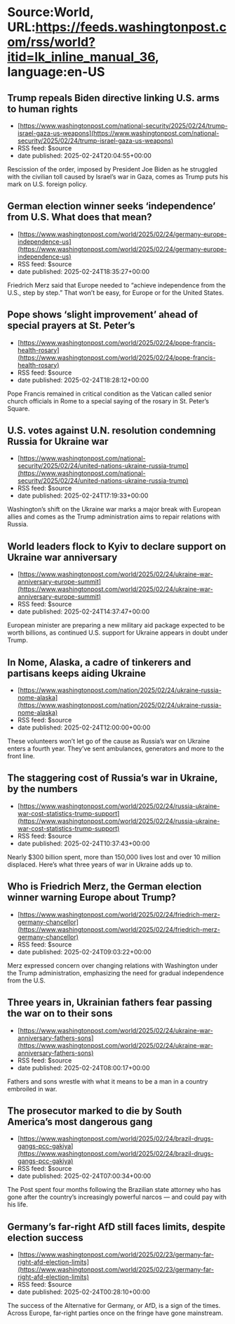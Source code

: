 # Source:World, URL:https://feeds.washingtonpost.com/rss/world?itid=lk_inline_manual_36, language:en-US

## Trump repeals Biden directive linking U.S. arms to human rights
 - [https://www.washingtonpost.com/national-security/2025/02/24/trump-israel-gaza-us-weapons](https://www.washingtonpost.com/national-security/2025/02/24/trump-israel-gaza-us-weapons)
 - RSS feed: $source
 - date published: 2025-02-24T20:04:55+00:00

Rescission of the order, imposed by President Joe Biden as he struggled with the civilian toll caused by Israel’s war in Gaza, comes as Trump puts his mark on U.S. foreign policy.

## German election winner seeks ‘independence’ from U.S. What does that mean?
 - [https://www.washingtonpost.com/world/2025/02/24/germany-europe-independence-us](https://www.washingtonpost.com/world/2025/02/24/germany-europe-independence-us)
 - RSS feed: $source
 - date published: 2025-02-24T18:35:27+00:00

Friedrich Merz said that Europe needed to “achieve independence from the U.S., step by step.” That won’t be easy, for Europe or for the United States.

## Pope shows ‘slight improvement’ ahead of special prayers at St. Peter’s
 - [https://www.washingtonpost.com/world/2025/02/24/pope-francis-health-rosary](https://www.washingtonpost.com/world/2025/02/24/pope-francis-health-rosary)
 - RSS feed: $source
 - date published: 2025-02-24T18:28:12+00:00

Pope Francis remained in critical condition as the Vatican called senior church officials in Rome to a special saying of the rosary in St. Peter’s Square.

## U.S. votes against U.N. resolution condemning Russia for Ukraine war
 - [https://www.washingtonpost.com/national-security/2025/02/24/united-nations-ukraine-russia-trump](https://www.washingtonpost.com/national-security/2025/02/24/united-nations-ukraine-russia-trump)
 - RSS feed: $source
 - date published: 2025-02-24T17:19:33+00:00

Washington’s shift on the Ukraine war marks a major break with European allies and comes as the Trump administration aims to repair relations with Russia.

## World leaders flock to Kyiv to declare support on Ukraine war anniversary
 - [https://www.washingtonpost.com/world/2025/02/24/ukraine-war-anniversary-europe-summit](https://www.washingtonpost.com/world/2025/02/24/ukraine-war-anniversary-europe-summit)
 - RSS feed: $source
 - date published: 2025-02-24T14:37:47+00:00

European minister are preparing a new military aid package expected to be worth billions, as continued U.S. support for Ukraine appears in doubt under Trump.

## In Nome, Alaska, a cadre of tinkerers and partisans keeps aiding Ukraine
 - [https://www.washingtonpost.com/nation/2025/02/24/ukraine-russia-nome-alaska](https://www.washingtonpost.com/nation/2025/02/24/ukraine-russia-nome-alaska)
 - RSS feed: $source
 - date published: 2025-02-24T12:00:00+00:00

These volunteers won’t let go of the cause as Russia’s war on Ukraine enters a fourth year. They’ve sent ambulances, generators and more to the front line.

## The staggering cost of Russia’s war in Ukraine, by the numbers
 - [https://www.washingtonpost.com/world/2025/02/24/russia-ukraine-war-cost-statistics-trump-support](https://www.washingtonpost.com/world/2025/02/24/russia-ukraine-war-cost-statistics-trump-support)
 - RSS feed: $source
 - date published: 2025-02-24T10:37:43+00:00

Nearly $300 billion spent, more than 150,000 lives lost and over 10 million displaced. Here’s what three years of war in Ukraine adds up to.

## Who is Friedrich Merz, the German election winner warning Europe about Trump?
 - [https://www.washingtonpost.com/world/2025/02/24/friedrich-merz-germany-chancellor](https://www.washingtonpost.com/world/2025/02/24/friedrich-merz-germany-chancellor)
 - RSS feed: $source
 - date published: 2025-02-24T09:03:22+00:00

Merz expressed concern over changing relations with Washington under the Trump administration, emphasizing the need for gradual independence from the U.S.

## Three years in, Ukrainian fathers fear passing the war on to their sons
 - [https://www.washingtonpost.com/world/2025/02/24/ukraine-war-anniversary-fathers-sons](https://www.washingtonpost.com/world/2025/02/24/ukraine-war-anniversary-fathers-sons)
 - RSS feed: $source
 - date published: 2025-02-24T08:00:17+00:00

Fathers and sons wrestle with what it means to be a man in a country embroiled in war.

## The prosecutor marked to die by South America’s most dangerous gang
 - [https://www.washingtonpost.com/world/2025/02/24/brazil-drugs-gangs-pcc-gakiya](https://www.washingtonpost.com/world/2025/02/24/brazil-drugs-gangs-pcc-gakiya)
 - RSS feed: $source
 - date published: 2025-02-24T07:00:34+00:00

The Post spent four months following the Brazilian state attorney who has gone after the country’s increasingly powerful narcos — and could pay with his life.

## Germany’s far-right AfD still faces limits, despite election success
 - [https://www.washingtonpost.com/world/2025/02/23/germany-far-right-afd-election-limits](https://www.washingtonpost.com/world/2025/02/23/germany-far-right-afd-election-limits)
 - RSS feed: $source
 - date published: 2025-02-24T00:28:10+00:00

The success of the Alternative for Germany, or AfD, is a sign of the times. Across Europe, far-right parties once on the fringe have gone mainstream.


